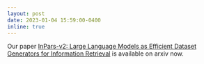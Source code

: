 ```yaml
---
layout: post
date: 2023-01-04 15:59:00-0400
inline: true
---
```


Our paper <a href="https://arxiv.org/abs/2301.01820" target="blank">InPars-v2: Large Language Models as Efficient Dataset Generators for Information Retrieval</a> is available on arxiv now.
